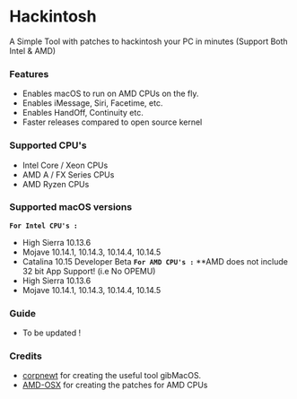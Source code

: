 # Hackintosh
A Simple Tool with patches to hackintosh your PC in minutes (Support Both Intel &amp; AMD)

### Features
- Enables macOS to run on AMD CPUs on the fly.
- Enables iMessage, Siri, Facetime, etc.
- Enables HandOff, Continuity etc.
- Faster releases compared to open source kernel

### Supported CPU's
- Intel Core / Xeon CPUs
- AMD A / FX Series CPUs
- AMD Ryzen CPUs

### Supported macOS versions
**`For Intel CPU's :`**
- High Sierra 10.13.6
- Mojave 10.14.1, 10.14.3, 10.14.4, 10.14.5
- Catalina 10.15 Developer Beta
**`For AMD CPU's :`**
**AMD does not include 32 bit App Support! (i.e No OPEMU)
- High Sierra 10.13.6
- Mojave 10.14.1, 10.14.3, 10.14.4, 10.14.5


### Guide
- To be updated !

### Credits

- [corpnewt](https://github.com/corpnewt) for creating the useful tool gibMacOS.
- [AMD-OSX](https://github.com/amd-osx) for creating the patches for AMD CPUs

